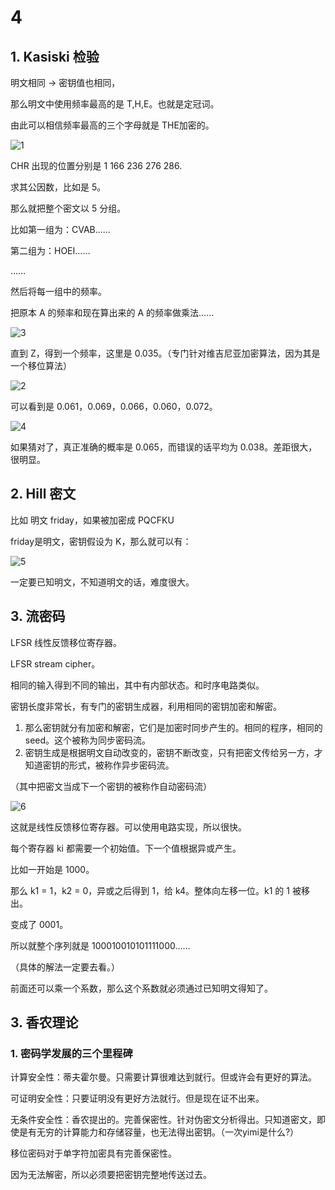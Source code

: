 # 4

## 1. Kasiski 检验

明文相同 -> 密钥值也相同，

那么明文中使用频率最高的是 T,H,E。也就是定冠词。

由此可以相信频率最高的三个字母就是 THE加密的。

![1](https://github.com/TJ-CSCCG/TJCS-Images/raw/TJCS-Course/100393_现代密码学/note/1852409/img/4-1.png)

CHR 出现的位置分别是 1 166 236 276 286.

求其公因数，比如是 5。

那么就把整个密文以 5 分组。

比如第一组为：CVAB……

第二组为：HOEI……

……

然后将每一组中的频率。



把原本 A 的频率和现在算出来的 A 的频率做乘法……

![3](https://github.com/TJ-CSCCG/TJCS-Images/raw/TJCS-Course/100393_现代密码学/note/1852409/img/4-3.png)

直到 Z，得到一个频率，这里是 0.035。（专门针对维吉尼亚加密算法，因为其是一个移位算法）

![2](https://github.com/TJ-CSCCG/TJCS-Images/raw/TJCS-Course/100393_现代密码学/note/1852409/img/4-2.png)

可以看到是 0.061，0.069，0.066，0.060，0.072。

![4](https://github.com/TJ-CSCCG/TJCS-Images/raw/TJCS-Course/100393_现代密码学/note/1852409/img/4-4.png)

如果猜对了，真正准确的概率是 0.065，而错误的话平均为 0.038。差距很大，很明显。



## 2. Hill 密文

比如 明文 friday，如果被加密成 PQCFKU

friday是明文，密钥假设为 K，那么就可以有：

![5](https://github.com/TJ-CSCCG/TJCS-Images/raw/TJCS-Course/100393_现代密码学/note/1852409/img/4-5.png)

一定要已知明文，不知道明文的话，难度很大。



## 3. 流密码

LFSR 线性反馈移位寄存器。

LFSR stream cipher。

相同的输入得到不同的输出，其中有内部状态。和时序电路类似。

密钥长度非常长，有专门的密钥生成器，利用相同的密钥加密和解密。

1. 那么密钥就分有加密和解密，它们是加密时同步产生的。相同的程序，相同的 seed。这个被称为同步密码流。
2. 密钥生成是根据明文自动改变的，密钥不断改变，只有把密文传给另一方，才知道密钥的形式，被称作异步密码流。

（其中把密文当成下一个密钥的被称作自动密码流）





![6](https://github.com/TJ-CSCCG/TJCS-Images/raw/TJCS-Course/100393_现代密码学/note/1852409/img/4-6.png)

这就是线性反馈移位寄存器。可以使用电路实现，所以很快。

每个寄存器 ki 都需要一个初始值。下一个值根据异或产生。

比如一开始是 1000。

那么 k1 = 1，k2 = 0，异或之后得到 1，给 k4。整体向左移一位。k1 的 1 被移出。

变成了 0001。

所以就整个序列就是 100010010101111000……



（具体的解法一定要去看。）

前面还可以乘一个系数，那么这个系数就必须通过已知明文得知了。



## 3. 香农理论

### 1. 密码学发展的三个里程碑

计算安全性：蒂夫霍尔曼。只需要计算很难达到就行。但或许会有更好的算法。

可证明安全性：只要证明没有更好方法就行。但是现在证不出来。

无条件安全性：香农提出的。完善保密性。针对伪密文分析得出。只知道密文，即使是有无穷的计算能力和存储容量，也无法得出密钥。（一次yimi是什么?）

移位密码对于单字符加密具有完善保密性。

因为无法解密，所以必须要把密钥完整地传送过去。